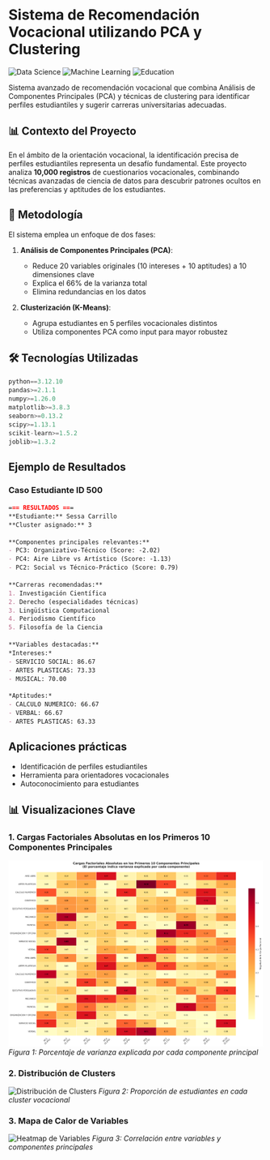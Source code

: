 # Sistema de Recomendación Vocacional utilizando PCA y Clustering

![Data Science](https://img.shields.io/badge/-Data%20Science-blueviolet)
![Machine Learning](https://img.shields.io/badge/-Machine%20Learning-orange)
![Education](https://img.shields.io/badge/-Education-teal)

Sistema avanzado de recomendación vocacional que combina Análisis de Componentes Principales (PCA) y técnicas de clustering para identificar perfiles estudiantiles y sugerir carreras universitarias adecuadas.

## 📊 Contexto del Proyecto

En el ámbito de la orientación vocacional, la identificación precisa de perfiles estudiantiles representa un desafío fundamental. Este proyecto analiza **10,000 registros** de cuestionarios vocacionales, combinando técnicas avanzadas de ciencia de datos para descubrir patrones ocultos en las preferencias y aptitudes de los estudiantes.

## 🧠 Metodología

El sistema emplea un enfoque de dos fases:

1. **Análisis de Componentes Principales (PCA)**:
   - Reduce 20 variables originales (10 intereses + 10 aptitudes) a 10 dimensiones clave
   - Explica el 66% de la varianza total
   - Elimina redundancias en los datos

2. **Clusterización (K-Means)**:
   - Agrupa estudiantes en 5 perfiles vocacionales distintos
   - Utiliza componentes PCA como input para mayor robustez

## 🛠️ Tecnologías Utilizadas

```python
python==3.12.10
pandas>=2.1.1
numpy>=1.26.0
matplotlib>=3.8.3
seaborn>=0.13.2
scipy>=1.13.1
scikit-learn>=1.5.2
joblib>=1.3.2
```


## Ejemplo de Resultados
### Caso Estudiante ID 500
```markdown
=== RESULTADOS ===
**Estudiante:** Sessa Carrillo  
**Cluster asignado:** 3  

**Componentes principales relevantes:**  
- PC3: Organizativo-Técnico (Score: -2.02)  
- PC4: Aire Libre vs Artístico (Score: -1.13)  
- PC2: Social vs Técnico-Práctico (Score: 0.79)  

**Carreras recomendadas:**  
1. Investigación Científica  
2. Derecho (especialidades técnicas)  
3. Lingüística Computacional  
4. Periodismo Científico  
5. Filosofía de la Ciencia  

**Variables destacadas:**  
*Intereses:*  
- SERVICIO SOCIAL: 86.67  
- ARTES PLASTICAS: 73.33  
- MUSICAL: 70.00  

*Aptitudes:*  
- CALCULO NUMERICO: 66.67  
- VERBAL: 66.67  
- ARTES PLASTICAS: 63.33  
```

## **Aplicaciones prácticas**

- Identificación de perfiles estudiantiles
- Herramienta para orientadores vocacionales
- Autoconocimiento para estudiantes

## 📊 Visualizaciones Clave

### 1. Cargas Factoriales Absolutas en los Primeros 10 Componentes Principales
![Varianza Explicada PCA](./images/cargas_factoriales_10_pca.png)
*Figura 1: Porcentaje de varianza explicada por cada componente principal*

### 2. Distribución de Clusters
![Distribución de Clusters](./images/cluster_distribution.png)
*Figura 2: Proporción de estudiantes en cada cluster vocacional*

### 3. Mapa de Calor de Variables
![Heatmap de Variables](./images/variables_heatmap.png)
*Figura 3: Correlación entre variables y componentes principales*


